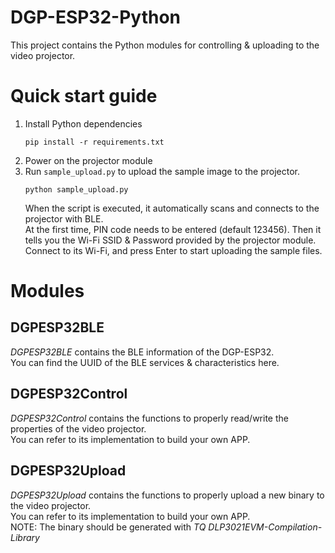 # DGP-ESP32-Python

This project contains the Python modules for controlling & uploading to the video projector.  

# Quick start guide
1. Install Python dependencies
    ```
    pip install -r requirements.txt
    ```
2. Power on the projector module
3. Run `sample_upload.py` to upload the sample image to the projector.
    ```
    python sample_upload.py
    ```
    When the script is executed, it automatically scans and connects to the projector with BLE.  
    At the first time, PIN code needs to be entered (default 123456).
    Then it tells you the Wi-Fi SSID & Password provided by the projector module.  
    Connect to its Wi-Fi, and press Enter to start uploading the sample files.  

# Modules
## DGPESP32BLE
*DGPESP32BLE* contains the BLE information of the DGP-ESP32.  
You can find the UUID of the BLE services & characteristics here.
## DGPESP32Control
*DGPESP32Control* contains the functions to properly read/write the properties of the video projector.  
You can refer to its implementation to build your own APP.
## DGPESP32Upload
*DGPESP32Upload* contains the functions to properly upload a new binary to the video projector.  
You can refer to its implementation to build your own APP.  
NOTE: The binary should be generated with *TQ DLP3021EVM-Compilation-Library*
